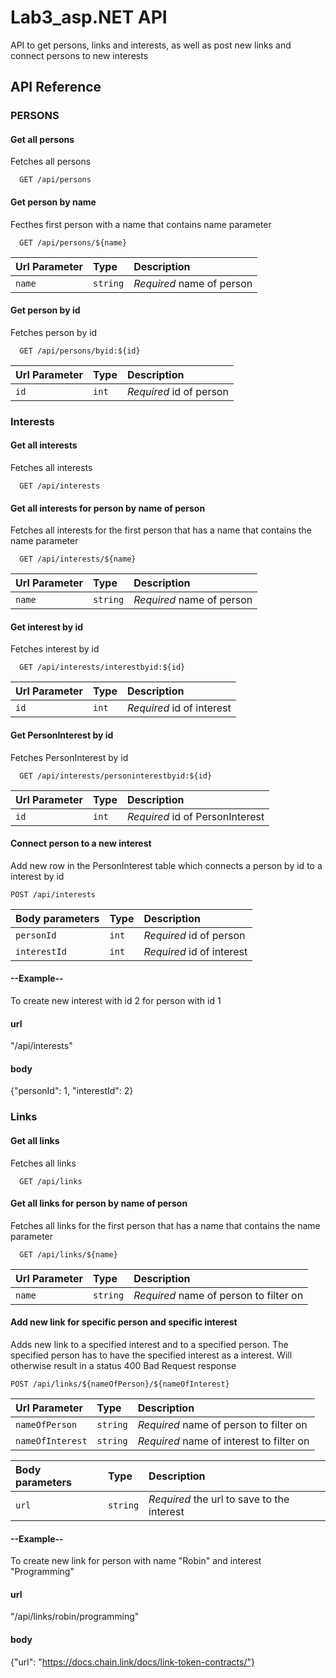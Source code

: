 
# Lab3_asp.NET API

API to get persons, links and interests, as well as post new links and connect persons to new interests


## API Reference

### PERSONS
#### Get all persons
Fetches all persons
```http
  GET /api/persons
```

#### Get person by name
Fecthes first person with a name that contains name parameter
```http
  GET /api/persons/${name}
```
| Url Parameter | Type     | Description                       |
| :-------- | :------- | :-------------------------------- |
| `name`      | `string` | *Required* name of person |



#### Get person by id
Fetches person by id
```http
  GET /api/persons/byid:${id}
```
| Url Parameter | Type     | Description                       |
| :-------- | :------- | :-------------------------------- |
| `id`      | `int` | *Required* id of person |


### Interests
#### Get all interests
Fetches all interests
```http
  GET /api/interests
```

#### Get all interests for person by name of person
Fetches all interests for the first person that has a name that contains the name parameter
```http
  GET /api/interests/${name}
```

| Url Parameter | Type     | Description                       |
| :-------- | :------- | :-------------------------------- |
| `name`      | `string` | *Required* name of person |


#### Get interest by id
Fetches interest by id
```http
  GET /api/interests/interestbyid:${id}
```
| Url Parameter | Type     | Description                       |
| :-------- | :------- | :-------------------------------- |
| `id`      | `int` | *Required* id of interest |


#### Get PersonInterest by id
Fetches PersonInterest by id
```http
  GET /api/interests/personinterestbyid:${id}
```
| Url Parameter | Type     | Description                       |
| :-------- | :------- | :-------------------------------- |
| `id`      | `int` | *Required* id of PersonInterest |



#### Connect person to a new interest
Add new row in the PersonInterest table which connects a person by id to a interest by id
```http
POST /api/interests
```
| Body parameters | Type | Description                       |
| :-------- | :------- | :-------------------------------- |    
| `personId`      | `int` | *Required* id of person |
|`interestId`      | `int` | *Required* id of interest |

#### --Example--
To create new interest with id 2 for person with id 1
#### url
"/api/interests"

#### body
{"personId": 1, "interestId": 2}


### Links
#### Get all links
Fetches all links
```http
  GET /api/links
```


#### Get all links for person by name of person
Fetches all links for the first person that has a name that contains the name parameter
```http
  GET /api/links/${name}
```

| Url Parameter | Type     | Description                       |
| :-------- | :------- | :-------------------------------- |
| `name`      | `string` | *Required* name of person to filter on |

 
#### Add new link for specific person and specific interest
Adds new link to a specified interest and to a specified person.
The specified person has to have the specified interest as a interest. 
Will otherwise result in a status 400 Bad Request response
```http
POST /api/links/${nameOfPerson}/${nameOfInterest}
```
| Url Parameter | Type     | Description                      |
| :-------- | :------- | :------------------------------- |
 `nameOfPerson`      | `string` | *Required* name of person to filter on |
  `nameOfInterest`      | `string` | *Required* name of interest to filter on |

| Body parameters | Type | Description                      |     
| :-------- | :------- | :--------------------------------- |
| `url`      | `string` | *Required* the url to save to the interest |

#### --Example--
To create new link for person with name "Robin" and interest "Programming"
#### url
"/api/links/robin/programming"

#### body
{"url": "https://docs.chain.link/docs/link-token-contracts/"}
